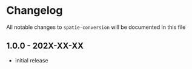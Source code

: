 # Changelog

All notable changes to `spatie-conversion` will be documented in this file

## 1.0.0 - 202X-XX-XX

- initial release
